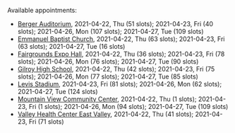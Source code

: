 Available appointments:

* [Berger Auditorium](https://schedulecare.sccgov.org/mychartprd/SignupAndSchedule/EmbeddedSchedule?id=132694&vt=1277&dept=101064003), 2021-04-22, Thu (51 slots); 2021-04-23, Fri (40 slots); 2021-04-26, Mon (107 slots); 2021-04-27, Tue (109 slots)
* [Emmanuel Baptist Church](https://schedulecare.sccgov.org/mychartprd/SignupAndSchedule/EmbeddedSchedule?id=132871&vt=1277&dept=101064006), 2021-04-22, Thu (63 slots); 2021-04-23, Fri (63 slots); 2021-04-27, Tue (16 slots)
* [Fairgrounds Expo Hall](https://schedulecare.sccgov.org/mychartprd/SignupAndSchedule/EmbeddedSchedule?id=132726&vt=1277&dept=101064002), 2021-04-22, Thu (36 slots); 2021-04-23, Fri (78 slots); 2021-04-26, Mon (76 slots); 2021-04-27, Tue (90 slots)
* [Gilroy High School](https://schedulecare.sccgov.org/mychartprd/SignupAndSchedule/EmbeddedSchedule?id=132980&vt=1277&dept=101064008), 2021-04-22, Thu (42 slots); 2021-04-23, Fri (75 slots); 2021-04-26, Mon (77 slots); 2021-04-27, Tue (85 slots)
* [Levis Stadium](https://schedulecare.sccgov.org/mychartprd/SignupAndSchedule/EmbeddedSchedule?id=132723&vt=1277&dept=101064004), 2021-04-23, Fri (81 slots); 2021-04-26, Mon (62 slots); 2021-04-27, Tue (124 slots)
* [Mountain View Community Center](https://schedulecare.sccgov.org/mychartprd/SignupAndSchedule/EmbeddedSchedule?id=132472&vt=1277&dept=101064001), 2021-04-22, Thu (1 slots); 2021-04-23, Fri (1 slots); 2021-04-26, Mon (94 slots); 2021-04-27, Tue (109 slots)
* [Valley Health Center East Valley](https://schedulecare.sccgov.org/mychartprd/SignupAndSchedule/EmbeddedSchedule?id=132268&vt=1277&dept=101064007), 2021-04-22, Thu (41 slots); 2021-04-23, Fri (71 slots)
